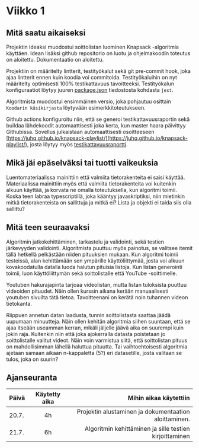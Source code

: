 # Viikko 1

## Mitä saatu aikaiseksi

Projektin ideaksi muodostui soittolistan luominen Knapsack -algoritmia käyttäen. Idean lisäksi github repositorio on luotu ja ohjelmakoodin toteutus on aloitettu. Dokumentaatio on aloitettu.

Projektiin on määritelty lintterit, testityökalut sekä git pre-commit hook, joka ajaa lintterit ennen kuin koodia voi commitoida.
Testityökaluihin on nyt määritelty optimisesti 100% testikattavuus tavoitteeksi. Testityökalun konfiguraatiot löytyy juuren [package.json](/package.json) tiedostosta kohdasta `jest`.

Algoritmista muodostui ensimmäinen versio, joka pohjautuu osittain `Koodarin käsikirjasta` löytyvään esimerkkitoteutukseen.

Github actions konfiguroitu niin, että se generoi testikattavuusraportin sekä buildaa lähdekoodit automaattisesti joka kerta, kun master haara päivittyy Githubissa. Sovellus julkaistaan automaattisesti osoitteeseen [https://juhq.github.io/knapsack-playlist/](https://juhq.github.io/knapsack-playlist/), josta löytyy myös [testikattavuusraportti](https://juhq.github.io/knapsack-playlist/coverage/lcov-report/).

## Mikä jäi epäselväksi tai tuotti vaikeuksia

Luentomateriaalissa mainittiin että valmiita tietorakenteita ei saisi käyttää. Materiaalissa mainittiin myös että valmiita tietorakenteita voi kuitenkin alkuun käyttää, ja korvata ne omalla toteutuksella, kun algoritmi toimii. Koska teen labraa typescriptillä, joka kääntyy javaskriptiksi, niin mietinkin mitkä tietorakenteista on sallittuja ja mitkä ei? Lista ja objekti ei taida siis olla sallittu?

## Mitä teen seuraavaksi

Algoritmin jatkokehittäminen, tarkastelu ja validointi, sekä testien järkevyyden validointi. Algoritmista puuttuu myös painotus, se valitsee itemit tällä hetkellä pelkästään niiden pituuksien mukaan. Kun algoritmi toimii testeissä, alan kehittämään sen ympärille käyttöliittymää, josta voi alkuun kovakoodatulla datalla luoda halutun pituisia listoja. Kun listan generointi toimii, luon käyttöliittymän sekä soittolistalle että YouTube -soittimelle.

Youtuben hakurajapinta tarjoaa videolistan, mutta listan tuloksista puuttuu videoiden pituudet. Näin ollen kurssin aikana kerään manuaalisesti youtuben sivuilta tätä tietoa. Tavoitteenani on kerätä noin tuhannen videon tietokanta.

Riippuen annetun datan laadusta, tunnin soittolistasta saattaa jäädä uupumaan minuutteja. Näin ollen kehitän algoritmia siihen suuntaan, että se ajaa itseään useamman kerran, mikäli jäljelle jäävä aika on suurempi kuin jokin raja. Kuitenkin niin että joka ajokerralla datasta poistetaan jo soittolistalle valitut videot. Näin voin varmistua siitä, että soittolistan pituus on mahdollisimman lähellä haluttua pituutta. Tai vaihtoehtoisesti algoritmia ajetaan samaan aikaan n-kappaletta (5?) eri datasetille, josta valitaan se tulos, joka on suurin?


## Ajanseuranta

| Päivä	| Käytetty aika	| Mihin aikaa käytettiin	|
| ------|:-------------:|------:|
| 20.7.	| 4h		| Projektin alustaminen ja dokumentaation aloittaminen. |
| 21.7.	| 6h		| Algoritmin kehittäminen ja sille testien kirjoittaminen |
